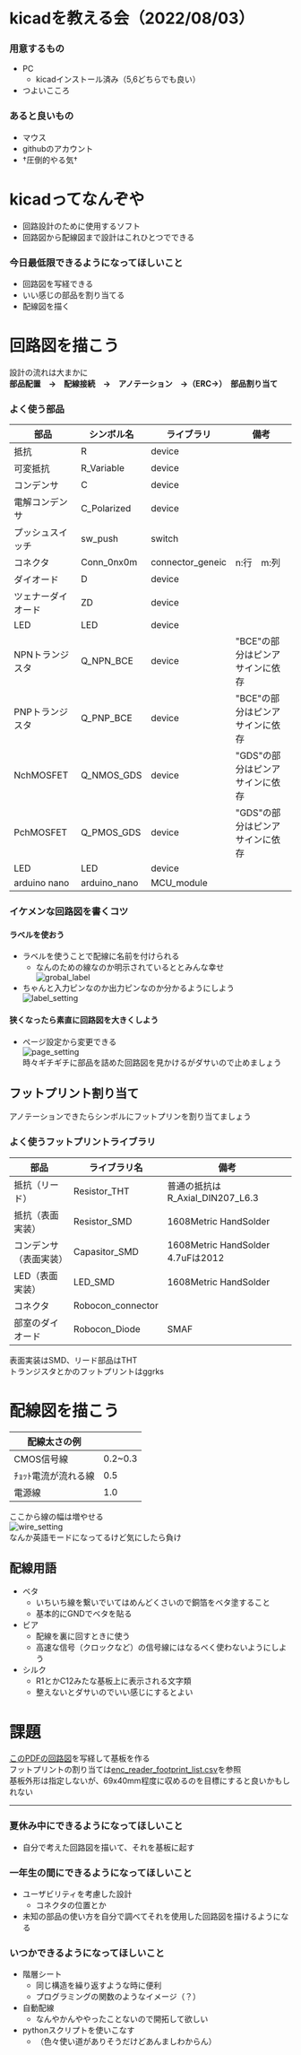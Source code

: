 # kicadを教える会（2022/08/03）  

### 用意するもの  

- PC  
  - kicadインストール済み（5,6どちらでも良い）
- つよいこころ

### あると良いもの  

- マウス  
- githubのアカウント  
- †圧倒的やる気†

# kicadってなんぞや  

- 回路設計のために使用するソフト  
- 回路図から配線図まで設計はこれひとつでできる  

### 今日最低限できるようになってほしいこと  

- 回路図を写経できる  
- いい感じの部品を割り当てる
- 配線図を描く

# 回路図を描こう  

設計の流れは大まかに  
**部品配置　→　配線接続　→　アノテーション　→（ERC→）　部品割り当て**  

### よく使う部品  
|  部品  |  シンボル名  |  ライブラリ  |  備考  |
| ---- | ---- | ---- | ---- |
|  抵抗  |  R  |  device  |    |
|  可変抵抗  |  R_Variable  |  device  |    |
|  コンデンサ  |  C  |  device  |    |
|  電解コンデンサ  |  C_Polarized  |  device  |    |
|  プッシュスイッチ  |  sw_push  |  switch  |    |
|  コネクタ  |  Conn_0nx0m  |  connector_geneic  |  n:行　m:列  |
|  ダイオード  |  D  |  device  |    |
|  ツェナーダイオード  |  ZD  |  device  |    |
|  LED  |  LED  |  device  |    |
|  NPNトランジスタ  |  Q_NPN_BCE  |  device  |  "BCE"の部分はピンアサインに依存  |
|  PNPトランジスタ  |  Q_PNP_BCE  |  device  |  "BCE"の部分はピンアサインに依存  |
|  NchMOSFET  |  Q_NMOS_GDS  |  device  |  "GDS"の部分はピンアサインに依存  |
|  PchMOSFET  |  Q_PMOS_GDS  |  device  |  "GDS"の部分はピンアサインに依存  |
|  LED  |  LED  |  device  |    |
|  arduino nano  |  arduino_nano  |  MCU_module  |    |  

### イケメンな回路図を書くコツ  

#### ラベルを使おう  

- ラベルを使うことで配線に名前を付けられる  
    - なんのための線なのか明示されているととみんな幸せ  
![grobal_label](images/lavel.png)  
- ちゃんと入力ピンなのか出力ピンなのか分かるようにしよう  
![label_setting](images/label_setting.png)  

#### 狭くなったら素直に回路図を大きくしよう  
  
- ページ設定から変更できる  
![page_setting](images/2022-08-03.png)  
時々ギチギチに部品を詰めた回路図を見かけるがダサいので止めましょう  

## フットプリント割り当て  

アノテーションできたらシンボルにフットプリンを割り当てましょう  

### よく使うフットプリントライブラリ  

|  部品  |  ライブラリ名  |  備考  |
| ---- | ---- | ---- |
|  抵抗（リード）  |  Resistor_THT  |  普通の抵抗はR_Axial_DIN207_L6.3  |
|  抵抗（表面実装）  |  Resistor_SMD  |  1608Metric HandSolder  |
|  コンデンサ（表面実装）  |  Capasitor_SMD  |  1608Metric HandSolder 4.7uFは2012  |
|  LED（表面実装）  |  LED_SMD  |  1608Metric HandSolder  |
|  コネクタ  |  Robocon_connector  |    |
|  部室のダイオード  |  Robocon_Diode  |  SMAF  |

表面実装はSMD、リード部品はTHT  
トランジスタとかのフットプリントはggrks

# 配線図を描こう  

|  配線太さの例  |    |
|  --  |  --  |
|  CMOS信号線  |  0.2~0.3  |
|  ﾁｮｯﾄ電流が流れる線  |  0.5  |
|  電源線  |  1.0  |  

ここから線の幅は増やせる  
![wire_setting](images/wire_width.png)  
なんか英語モードになってるけど気にしたら負け  

## 配線用語  

- ベタ  
  - いちいち線を繋いでいてはめんどくさいので銅箔をベタ塗すること
  - 基本的にGNDでベタを貼る
- ビア  
  - 配線を裏に回すときに使う  
  - 高速な信号（クロックなど）の信号線にはなるべく使わないようにしよう  
- シルク  
  - R1とかC12みたな基板上に表示される文字類
  - 整えないとダサいのでいい感じにするとよい

# 課題  

[このPDFの回路図](encoder_read.pdf)を写経して基板を作る  
フットプリントの割り当ては[enc_reader_footprint_list.csv](enc_reader_footprint_list.csv)を参照  
基板外形は指定しないが、69x40mm程度に収めるのを目標にすると良いかもしれない

***
### 夏休み中にできるようになってほしいこと  

- 自分で考えた回路図を描いて、それを基板に起す  

### 一年生の間にできるようになってほしいこと  

- ユーザビリティを考慮した設計  
  - コネクタの位置とか
- 未知の部品の使い方を自分で調べてそれを使用した回路図を描けるようになる  

### いつかできるようになってほしいこと  

- 階層シート  
  - 同じ構造を繰り返すような時に便利
  - プログラミングの関数のようなイメージ（？）
- 自動配線
  - なんやかんややったことないので開拓して欲しい
- pythonスクリプトを使いこなす
  - （色々使い道がありそうだけどあんましわからん）